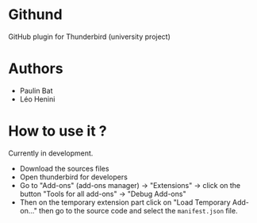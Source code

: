 # Githund
GitHub plugin for Thunderbird (university project)
# Authors
- Paulin Bat
- Léo Henini
# How to use it ?
Currently in development.
- Download the sources files
- Open thunderbird for developers
- Go to "Add-ons" (add-ons manager) -> "Extensions" -> click on the button "Tools for all add-ons" -> "Debug Add-ons"
- Then on the temporary extension part click on "Load Temporary Add-on..." then go to the source code and select the `manifest.json` file.
